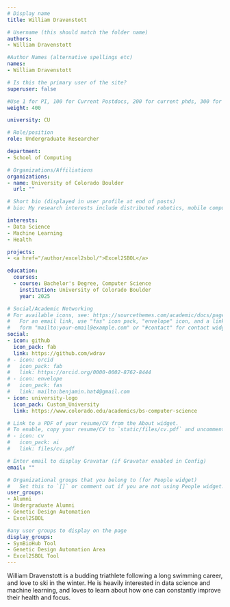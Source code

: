 ```yaml
---
# Display name
title: William Dravenstott

# Username (this should match the folder name)
authors:
- William Dravenstott

#Author Names (alternative spellings etc)
names:
- William Dravenstott

# Is this the primary user of the site?
superuser: false

#Use 1 for PI, 100 for Current Postdocs, 200 for current phds, 300 for current masters, 400 for current undergrads, 800 for alum postdocs, 810 for alum phds, 820 for alum masters, and 830 for alum undergrads, 900 for tools, 1000 for projects
weight: 400

university: CU

# Role/position
role: Undergraduate Researcher

department:
- School of Computing

# Organizations/Affiliations
organizations:
- name: University of Colorado Boulder
  url: ""

# Short bio (displayed in user profile at end of posts)
# bio: My research interests include distributed robotics, mobile computing and programmable matter.

interests:
- Data Science
- Machine Learning
- Health

projects:
- <a href="/author/excel2sbol/">Excel2SBOL</a>

education:
  courses:
  - course: Bachelor's Degree, Computer Science
    institution: University of Colorado Boulder
    year: 2025

# Social/Academic Networking
# For available icons, see: https://sourcethemes.com/academic/docs/page-builder/#icons
#   For an email link, use "fas" icon pack, "envelope" icon, and a link in the
#   form "mailto:your-email@example.com" or "#contact" for contact widget.
social:
- icon: github
  icon_pack: fab
  link: https://github.com/wdrav
# - icon: orcid
#   icon_pack: fab
#   link: https://orcid.org/0000-0002-8762-8444
# - icon: envelope
#   icon_pack: fas
#   link: mailto:benjamin.hat4@gmail.com 
- icon: university-logo
  icon_pack: Custom_University
  link: https://www.colorado.edu/academics/bs-computer-science

# Link to a PDF of your resume/CV from the About widget.
# To enable, copy your resume/CV to `static/files/cv.pdf` and uncomment the lines below.
# - icon: cv
#   icon_pack: ai
#   link: files/cv.pdf

# Enter email to display Gravatar (if Gravatar enabled in Config)
email: ""

# Organizational groups that you belong to (for People widget)
#   Set this to `[]` or comment out if you are not using People widget.
user_groups:
- Alumni
- Undergraduate Alumni
- Genetic Design Automation
- Excel2SBOL

#any user groups to display on the page
display_groups:
- SynBioHub Tool
- Genetic Design Automation Area
- Excel2SBOL Tool
---
```

William Dravenstott is a budding triathlete following a long swimming career, and love to ski in the winter. He is heavily interested in data science and machine learning, and loves to learn about how one can constantly improve their health and focus.
